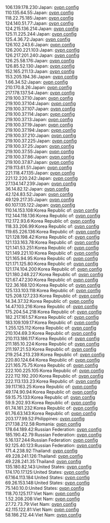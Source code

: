 106.139.178.230:Japan: [ovpn config](vpn/106_139_178_230.ovpn)  
110.135.64.55:Japan: [ovpn config](vpn/110_135_64_55.ovpn)  
118.22.75.185:Japan: [ovpn config](vpn/118_22_75_185.ovpn)  
124.140.51.77:Japan: [ovpn config](vpn/124_140_51_77.ovpn)  
124.215.136.214:Japan: [ovpn config](vpn/124_215_136_214.ovpn)  
125.11.225.244:Japan: [ovpn config](vpn/125_11_225_244.ovpn)  
125.4.36.72:Japan: [ovpn config](vpn/125_4_36_72.ovpn)  
126.102.243.6:Japan: [ovpn config](vpn/126_102_243_6.ovpn)  
126.200.221.103:Japan: [ovpn config](vpn/126_200_221_103.ovpn)  
126.217.201.240:Japan: [ovpn config](vpn/126_217_201_240.ovpn)  
126.25.58.176:Japan: [ovpn config](vpn/126_25_58_176.ovpn)  
126.85.52.130:Japan: [ovpn config](vpn/126_85_52_130.ovpn)  
152.165.211.13:Japan: [ovpn config](vpn/152_165_211_13.ovpn)  
153.205.194.36:Japan: [ovpn config](vpn/153_205_194_36.ovpn)  
1.66.34.52:Japan: [ovpn config](vpn/1_66_34_52.ovpn)  
210.170.8.26:Japan: [ovpn config](vpn/210_170_8_26.ovpn)  
217.178.137.54:Japan: [ovpn config](vpn/217_178_137_54.ovpn)  
219.100.37.10:Japan: [ovpn config](vpn/219_100_37_10.ovpn)  
219.100.37.104:Japan: [ovpn config](vpn/219_100_37_104.ovpn)  
219.100.37.107:Japan: [ovpn config](vpn/219_100_37_107.ovpn)  
219.100.37.114:Japan: [ovpn config](vpn/219_100_37_114.ovpn)  
219.100.37.13:Japan: [ovpn config](vpn/219_100_37_13.ovpn)  
219.100.37.19:Japan: [ovpn config](vpn/219_100_37_19.ovpn)  
219.100.37.194:Japan: [ovpn config](vpn/219_100_37_194.ovpn)  
219.100.37.210:Japan: [ovpn config](vpn/219_100_37_210.ovpn)  
219.100.37.225:Japan: [ovpn config](vpn/219_100_37_225.ovpn)  
219.100.37.25:Japan: [ovpn config](vpn/219_100_37_25.ovpn)  
219.100.37.55:Japan: [ovpn config](vpn/219_100_37_55.ovpn)  
219.100.37.86:Japan: [ovpn config](vpn/219_100_37_86.ovpn)  
219.100.37.87:Japan: [ovpn config](vpn/219_100_37_87.ovpn)  
219.113.61.51:Japan: [ovpn config](vpn/219_113_61_51.ovpn)  
221.118.47.135:Japan: [ovpn config](vpn/221_118_47_135.ovpn)  
221.12.220.242:Japan: [ovpn config](vpn/221_12_220_242.ovpn)  
27.134.147.239:Japan: [ovpn config](vpn/27_134_147_239.ovpn)  
36.14.82.12:Japan: [ovpn config](vpn/36_14_82_12.ovpn)  
42.124.83.52:Japan: [ovpn config](vpn/42_124_83_52.ovpn)  
49.129.217.35:Japan: [ovpn config](vpn/49_129_217_35.ovpn)  
60.107.135.122:Japan: [ovpn config](vpn/60_107_135_122.ovpn)  
110.14.153.108:Korea Republic of: [ovpn config](vpn/110_14_153_108.ovpn)  
112.144.118.136:Korea Republic of: [ovpn config](vpn/112_144_118_136.ovpn)  
112.172.93.6:Korea Republic of: [ovpn config](vpn/112_172_93_6.ovpn)  
118.33.206.99:Korea Republic of: [ovpn config](vpn/118_33_206_99.ovpn)  
119.65.226.136:Korea Republic of: [ovpn config](vpn/119_65_226_136.ovpn)  
121.128.198.42:Korea Republic of: [ovpn config](vpn/121_128_198_42.ovpn)  
121.133.163.78:Korea Republic of: [ovpn config](vpn/121_133_163_78.ovpn)  
121.141.53.251:Korea Republic of: [ovpn config](vpn/121_141_53_251.ovpn)  
121.149.221.10:Korea Republic of: [ovpn config](vpn/121_149_221_10.ovpn)  
121.165.94.95:Korea Republic of: [ovpn config](vpn/121_165_94_95.ovpn)  
121.171.125.80:Korea Republic of: [ovpn config](vpn/121_171_125_80.ovpn)  
121.174.104.200:Korea Republic of: [ovpn config](vpn/121_174_104_200.ovpn)  
121.180.248.227:Korea Republic of: [ovpn config](vpn/121_180_248_227.ovpn)  
121.67.47.230:Korea Republic of: [ovpn config](vpn/121_67_47_230.ovpn)  
122.36.168.120:Korea Republic of: [ovpn config](vpn/122_36_168_120.ovpn)  
125.133.103.118:Korea Republic of: [ovpn config](vpn/125_133_103_118.ovpn)  
125.208.127.233:Korea Republic of: [ovpn config](vpn/125_208_127_233.ovpn)  
14.34.37.32:Korea Republic of: [ovpn config](vpn/14_34_37_32.ovpn)  
14.47.103.216:Korea Republic of: [ovpn config](vpn/14_47_103_216.ovpn)  
175.204.54.218:Korea Republic of: [ovpn config](vpn/175_204_54_218.ovpn)  
182.217.161.57:Korea Republic of: [ovpn config](vpn/182_217_161_57.ovpn)  
183.109.109.17:Korea Republic of: [ovpn config](vpn/183_109_109_17.ovpn)  
1.255.125.112:Korea Republic of: [ovpn config](vpn/1_255_125_112.ovpn)  
210.104.69.3:Korea Republic of: [ovpn config](vpn/210_104_69_3.ovpn)  
210.113.186.117:Korea Republic of: [ovpn config](vpn/210_113_186_117.ovpn)  
211.185.10.224:Korea Republic of: [ovpn config](vpn/211_185_10_224.ovpn)  
211.197.21.53:Korea Republic of: [ovpn config](vpn/211_197_21_53.ovpn)  
219.254.213.239:Korea Republic of: [ovpn config](vpn/219_254_213_239.ovpn)  
220.80.124.64:Korea Republic of: [ovpn config](vpn/220_80_124_64.ovpn)  
221.165.75.75:Korea Republic of: [ovpn config](vpn/221_165_75_75.ovpn)  
222.100.225.105:Korea Republic of: [ovpn config](vpn/222_100_225_105.ovpn)  
222.112.192.200:Korea Republic of: [ovpn config](vpn/222_112_192_200.ovpn)  
222.113.133.23:Korea Republic of: [ovpn config](vpn/222_113_133_23.ovpn)  
39.117.163.25:Korea Republic of: [ovpn config](vpn/39_117_163_25.ovpn)  
49.174.90.94:Korea Republic of: [ovpn config](vpn/49_174_90_94.ovpn)  
59.15.75.133:Korea Republic of: [ovpn config](vpn/59_15_75_133.ovpn)  
59.9.202.93:Korea Republic of: [ovpn config](vpn/59_9_202_93.ovpn)  
61.74.161.232:Korea Republic of: [ovpn config](vpn/61_74_161_232.ovpn)  
61.76.63.143:Korea Republic of: [ovpn config](vpn/61_76_63_143.ovpn)  
203.177.99.52:Philippines: [ovpn config](vpn/203_177_99_52.ovpn)  
217.138.212.58:Romania: [ovpn config](vpn/217_138_212_58.ovpn)  
178.64.189.42:Russian Federation: [ovpn config](vpn/178_64_189_42.ovpn)  
185.190.42.79:Russian Federation: [ovpn config](vpn/185_190_42_79.ovpn)  
5.16.137.244:Russian Federation: [ovpn config](vpn/5_16_137_244.ovpn)  
92.125.40.123:Russian Federation: [ovpn config](vpn/92_125_40_123.ovpn)  
171.4.238.92:Thailand: [ovpn config](vpn/171_4_238_92.ovpn)  
49.228.241.126:Thailand: [ovpn config](vpn/49_228_241_126.ovpn)  
49.228.241.35:Thailand: [ovpn config](vpn/49_228_241_35.ovpn)  
135.180.82.143:United States: [ovpn config](vpn/135_180_82_143.ovpn)  
174.170.17.125:United States: [ovpn config](vpn/174_170_17_125.ovpn)  
67.164.113.184:United States: [ovpn config](vpn/67_164_113_184.ovpn)  
69.26.153.148:United States: [ovpn config](vpn/69_26_153_148.ovpn)  
75.140.10.0:United States: [ovpn config](vpn/75_140_10_0.ovpn)  
118.70.125.117:Viet Nam: [ovpn config](vpn/118_70_125_117.ovpn)  
1.52.208.208:Viet Nam: [ovpn config](vpn/1_52_208_208.ovpn)  
27.72.73.79:Viet Nam: [ovpn config](vpn/27_72_73_79.ovpn)  
42.115.122.81:Viet Nam: [ovpn config](vpn/42_115_122_81.ovpn)  
58.186.212.44:Viet Nam: [ovpn config](vpn/58_186_212_44.ovpn)  
